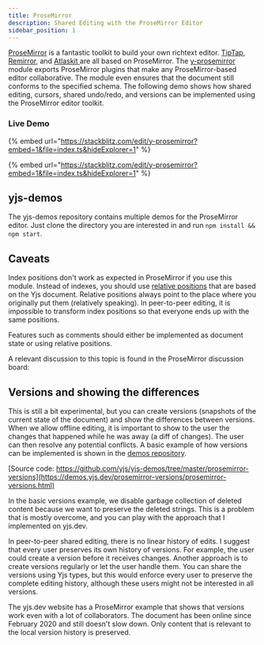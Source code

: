 ```yaml
---
title: ProseMirror
description: Shared Editing with the ProseMirror Editor 
sidebar_position: 1
---
```


[ProseMirror](https://prosemirror.net) is a fantastic toolkit to build your own
richtext editor. [TipTap](https://tiptap.dev), [Remirror](remirror.md), and
[Atlaskit
](https://atlaskit.atlassian.com/packages/editor/editor-core/example/full-page)are
all based on ProseMirror. The
[y-prosemirror](https://github.com/yjs/y-prosemirror/) module exports
ProseMirror plugins that make any ProseMirror-based editor collaborative. The
module even ensures that the document still conforms to the specified schema.
The following demo shows how shared editing, cursors, shared undo/redo, and
versions can be implemented using the ProseMirror editor toolkit.

[](https://github.com/yjs/y-prosemirror/)

### Live Demo

{% embed url="https://stackblitz.com/edit/y-prosemirror?embed=1&file=index.ts&hideExplorer=1" %}

{% embed url="https://stackblitz.com/edit/y-prosemirror?embed=1&file=index.ts&hideExplorer=1" %}

## yjs-demos

The yjs-demos repository contains multiple demos for the ProseMirror editor.
Just clone the directory you are interested in and run `npm install && npm
start`.

[](https://github.com/yjs/yjs-demos)

## Caveats

Index positions don't work as expected in ProseMirror if you use this module.
Instead of indexes, you should use [relative
positions](../../api/relative-positions.md) that are based on the Yjs document.
Relative positions always point to the place where you originally put them
(relatively speaking). In peer-to-peer editing, it is impossible to transform
index positions so that everyone ends up with the same positions.&#x20;

Features such as comments should either be implemented as document state or
using relative positions.

A relevant discussion to this topic is found in the ProseMirror discussion
board:

[](https://discuss.prosemirror.net/t/offline-peer-to-peer-collaborative-editing-using-yjs/2488)

## Versions and showing the differences

This is still a bit experimental, but you can create versions (snapshots of the
current state of the document) and show the differences between versions. When
we allow offline editing, it is important to show to the user the changes that
happened while he was away (a diff of changes). The user can then resolve any
potential conflicts. A basic example of how versions can be implemented is shown
in the [demos
repository](https://github.com/yjs/yjs-demos/tree/master/prosemirror-versions).

[Source code:
https://github.com/yjs/yjs-demos/tree/master/prosemirror-versions](https://demos.yjs.dev/prosemirror-versions/prosemirror-versions.html)

In the basic versions example, we disable garbage collection of deleted content
because we want to preserve the deleted strings. This is a problem that is
mostly overcome, and you can play with the approach that I implemented on
yjs.dev.

In peer-to-peer shared editing, there is no linear history of edits. I suggest
that every user preserves its own history of versions. For example, the user
could create a version before it receives changes. Another approach is to create
versions regularly or let the user handle them. You can share the versions using
Yjs types, but this would enforce every user to preserve the complete editing
history, although these users might not be interested in all versions.

The yjs.dev website has a ProseMirror example that shows that versions work even
with a lot of collaborators. The document has been online since February 2020
and still doesn't slow down. Only content that is relevant to the local version
history is preserved.

[](https://yjs.dev/)


